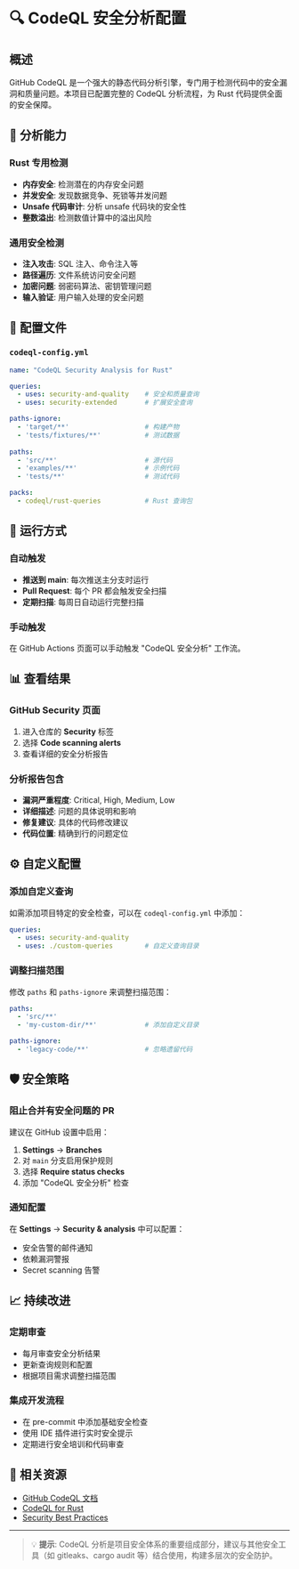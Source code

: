 # 🔍 CodeQL 安全分析配置

## 概述

GitHub CodeQL 是一个强大的静态代码分析引擎，专门用于检测代码中的安全漏洞和质量问题。本项目已配置完整的 CodeQL 分析流程，为 Rust 代码提供全面的安全保障。

## 🎯 分析能力

### Rust 专用检测
- **内存安全**: 检测潜在的内存安全问题
- **并发安全**: 发现数据竞争、死锁等并发问题
- **Unsafe 代码审计**: 分析 unsafe 代码块的安全性
- **整数溢出**: 检测数值计算中的溢出风险

### 通用安全检测
- **注入攻击**: SQL 注入、命令注入等
- **路径遍历**: 文件系统访问安全问题
- **加密问题**: 弱密码算法、密钥管理问题
- **输入验证**: 用户输入处理的安全问题

## 🔧 配置文件

### `codeql-config.yml`
```yaml
name: "CodeQL Security Analysis for Rust"

queries:
  - uses: security-and-quality    # 安全和质量查询
  - uses: security-extended       # 扩展安全查询

paths-ignore:
  - 'target/**'                   # 构建产物
  - 'tests/fixtures/**'           # 测试数据
  
paths:
  - 'src/**'                      # 源代码
  - 'examples/**'                 # 示例代码
  - 'tests/**'                    # 测试代码

packs:
  - codeql/rust-queries           # Rust 查询包
```

## 🚀 运行方式

### 自动触发
- **推送到 main**: 每次推送主分支时运行
- **Pull Request**: 每个 PR 都会触发安全扫描
- **定期扫描**: 每周日自动运行完整扫描

### 手动触发
在 GitHub Actions 页面可以手动触发 "CodeQL 安全分析" 工作流。

## 📊 查看结果

### GitHub Security 页面
1. 进入仓库的 **Security** 标签
2. 选择 **Code scanning alerts**
3. 查看详细的安全分析报告

### 分析报告包含
- **漏洞严重程度**: Critical, High, Medium, Low
- **详细描述**: 问题的具体说明和影响
- **修复建议**: 具体的代码修改建议
- **代码位置**: 精确到行的问题定位

## ⚙️ 自定义配置

### 添加自定义查询
如需添加项目特定的安全检查，可以在 `codeql-config.yml` 中添加：

```yaml
queries:
  - uses: security-and-quality
  - uses: ./custom-queries        # 自定义查询目录
```

### 调整扫描范围
修改 `paths` 和 `paths-ignore` 来调整扫描范围：

```yaml
paths:
  - 'src/**'
  - 'my-custom-dir/**'            # 添加自定义目录

paths-ignore:
  - 'legacy-code/**'              # 忽略遗留代码
```

## 🛡️ 安全策略

### 阻止合并有安全问题的 PR
建议在 GitHub 设置中启用：
1. **Settings** → **Branches**
2. 对 `main` 分支启用保护规则
3. 选择 **Require status checks**
4. 添加 "CodeQL 安全分析" 检查

### 通知配置
在 **Settings** → **Security & analysis** 中可以配置：
- 安全告警的邮件通知
- 依赖漏洞警报
- Secret scanning 告警

## 📈 持续改进

### 定期审查
- 每月审查安全分析结果
- 更新查询规则和配置
- 根据项目需求调整扫描范围

### 集成开发流程
- 在 pre-commit 中添加基础安全检查
- 使用 IDE 插件进行实时安全提示
- 定期进行安全培训和代码审查

## 🔗 相关资源

- [GitHub CodeQL 文档](https://docs.github.com/en/code-security/code-scanning)
- [CodeQL for Rust](https://codeql.github.com/docs/codeql-language-guides/codeql-for-rust/)
- [Security Best Practices](https://docs.github.com/en/code-security)

---

> 💡 **提示**: CodeQL 分析是项目安全体系的重要组成部分，建议与其他安全工具（如 gitleaks、cargo audit 等）结合使用，构建多层次的安全防护。 